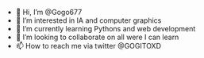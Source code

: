 - 👋 Hi, I’m @Gogo677
- 👀 I’m interested in IA and computer graphics
- 🌱 I’m currently learning Pythons and web development
- 💞️ I’m looking to collaborate on all were I can learn
- 📫 How to reach me via twitter @GOGITOXD

<!---
Gogo677/Gogo677 is a ✨ special ✨ repository because it is.
--->
